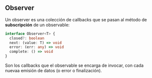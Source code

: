 ## Observer

Un observer es una colección de callbacks que se pasan al método de **subscripción** de un observable:

```ts
interface Observer<T> {
  closed?: boolean
  next: (value: T) => void
  error: (err: any) => void
  complete: () => void
}
```

Son los callbacks que el observable se encarga de invocar, con cada nuevaa emisión de datos (o error o finalización).
